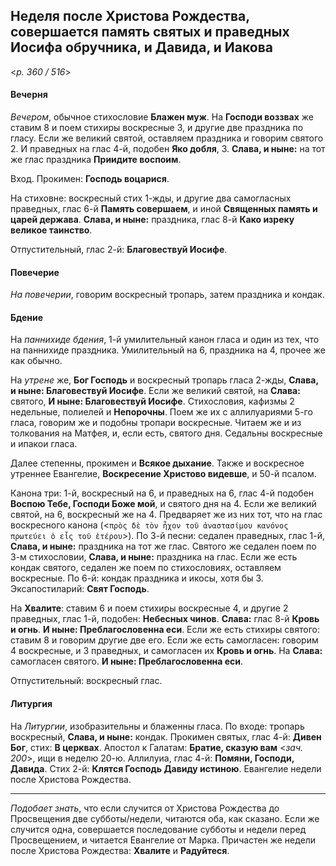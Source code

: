 
## Неделя после Христова Рождества, совершается память святых и праведных Иосифа обручника, и Давида, и Иакова  

<*p. 360 / 516*>

#### Вечерня

*Вечером*, обычное стихословие **Блажен муж**. На **Господи воззвах** же ставим 8 и поем стихиры 
воскресные 3, и другие две праздника по гласу. Если же великий святой, оставляем праздника и говорим 
святого 2. И праведных на глас 4-й, подобен **Яко добля**, 3. **Слава, и ныне:** на тот же глас 
праздника **Приидите воспоим**.     

Вход. Прокимен: **Господь воцарися**. 

На стиховне: воскресный стих 1-жды, и другие два самогласных праведных, глас 6-й **Память совершаем**, 
и иной **Священных память и царей держава**. **Слава, и ныне:** праздника, глас 8-й **Како изреку 
великое таинство**. 

Отпустительный, глас 2-й: **Благовествуй Иосифе**. 

#### Повечерие

*На повечерии*, говорим воскресный тропарь, затем праздника и кондак. 

#### Бдение

На *паннихиде бдения*, 1-й умилительный канон гласа и один из тех, что на паннихиде праздника. 
Умилительный на 6, праздника на 4, прочее же как обычно. 

На *утрене* же, **Бог Господь** и воскресный тропарь гласа 2-жды, **Слава, и ныне: Благовествуй Иосифе**. 
Если же великий святой, на **Слава:** святого, **И ныне: Благовествуй Иосифе**. 
Стихословия, кафизмы 2 недельные, полиелей и **Непорочны**. Поем же их с аллилуариями 5-го гласа, 
говорим же и подобны тропари воскресные. Читаем же и из толкования на Матфея, и, если есть, святого дня. 
Седальны воскресные и ипакои гласа. 

Далее степенны, прокимен и **Всякое дыхание**. Также и воскресное утреннее Евангелие, 
**Воскресение Христово видевше**, и 50-й псалом.     

Канона три: 1-й, воскресный на 6, и праведных на 6, глас 4-й подобен **Воспою Тебе, Господи Боже мой**, 
и святого дня на 4. Если же великий святой, на 6, воскресный же на 4. Предваряет же из них тот, что на 
глас воскресного канона (<`πρὸς δὲ τὸν ἦχον τοῦ ἀναστασίμου κανόνος πρωτεύει ὁ εἷς τοῦ ἐτέρου`>). 
По 3-й песни: седален праведных, глас 1-й, **Слава, и ныне:** праздника на тот же глас. Святого же 
седален поем по 3-м стихословии, **Слава, и ныне:** праздника на глас. Если же есть кондак святого, 
седален же поем по стихословиях, оставляем воскресные. 
По 6-й: кондак праздника и икосы, хотя бы 3. 
Эксапостиларий: **Свят Господь**. 

На **Хвалите**: ставим 6 и поем стихиры воскресные 4, и другие 2 праведных, глас 1-й, подобен: 
**Небесных чинов**. **Слава:** глас 8-й **Кровь и огнь**. **И ныне: Преблагословенна еси**. 
Если же есть стихиры святого: ставим 8 и говорим другие две его. 
Если же есть самогласен: говорим 4 воскресные, и 3 праведных, и самогласен их **Кровь и огнь**. 
На **Слава:** самогласен святого. **И ныне: Преблагословенна еси**. 
   
Отпустительный: воскресный глас. 

#### Литургия

На *Литургии*, изобразительны и блаженны гласа. 
По входе: тропарь воскресный, **Слава, и ныне:** кондак. 
Прокимен святых, глас 4-й: **Дивен Бог**, стих: **В церквах**. 
Апостол к Галатам: **Братие, сказую вам** <*зач. 200*>, ищи в неделю 20-ю. 
Аллилуиа, глас 4-й: **Помяни, Господи, Давида**. Стих 2-й: **Клятся Господь Давиду истиною**. 
Евангелие недели после Христова Рождества. 

--- 

*Подобает знать*, что если случится от Христова Рождества до Просвещения две субботы/недели, 
читаются оба, как сказано. Если же случится одна, совершается последование субботы и недели 
перед Просвещением, и читается Евангелие от Марка. 
Причастен же недели после Христова Рождества: **Хвалите** и **Радуйтеся**. 

